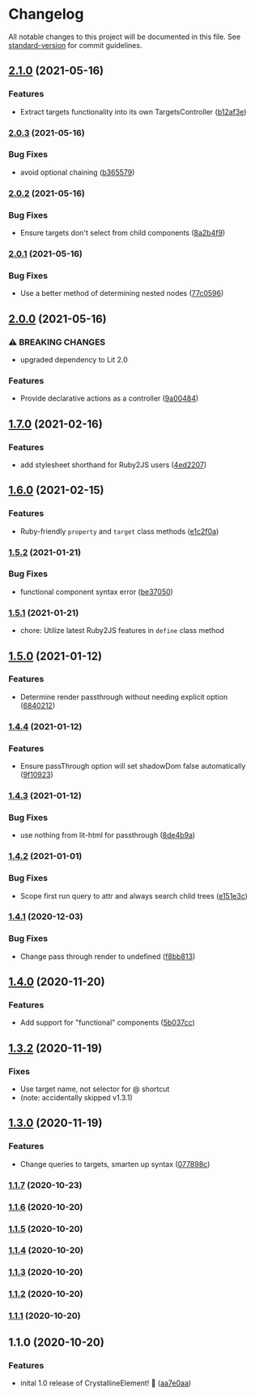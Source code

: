# Changelog

All notable changes to this project will be documented in this file. See [standard-version](https://github.com/conventional-changelog/standard-version) for commit guidelines.

## [2.1.0](https://github.com/whitefusionhq/crystalline-element/compare/v2.0.3...v2.1.0) (2021-05-16)


### Features

* Extract targets functionality into its own TargetsController ([b12af3e](https://github.com/whitefusionhq/crystalline-element/commit/b12af3e8f17706662647aff33185af02a1ed0044))

### [2.0.3](https://github.com/whitefusionhq/crystalline-element/compare/v2.0.2...v2.0.3) (2021-05-16)


### Bug Fixes

* avoid optional chaining ([b365579](https://github.com/whitefusionhq/crystalline-element/commit/b36557943ee6ae6a81a98f90ddf477e8b6d10f1e))

### [2.0.2](https://github.com/whitefusionhq/crystalline-element/compare/v2.0.1...v2.0.2) (2021-05-16)


### Bug Fixes

* Ensure targets don't select from child components ([8a2b4f9](https://github.com/whitefusionhq/crystalline-element/commit/8a2b4f99989ebdfa7583ae94ccbcf61daab23425))

### [2.0.1](https://github.com/whitefusionhq/crystalline-element/compare/v2.0.0...v2.0.1) (2021-05-16)


### Bug Fixes

* Use a better method of determining nested nodes ([77c0596](https://github.com/whitefusionhq/crystalline-element/commit/77c0596965d8ee130a60effd3014f339c6142c97))

## [2.0.0](https://github.com/whitefusionhq/crystalline-element/compare/v1.7.0...v2.0.0) (2021-05-16)


### ⚠ BREAKING CHANGES

* upgraded dependency to Lit 2.0

### Features

* Provide declarative actions as a controller ([9a00484](https://github.com/whitefusionhq/crystalline-element/commit/9a0048496f7045b956fe5abbfdd65205caae7eb2))

## [1.7.0](https://github.com/whitefusionhq/crystalline-element/compare/v1.6.0...v1.7.0) (2021-02-16)


### Features

* add stylesheet shorthand for Ruby2JS users ([4ed2207](https://github.com/whitefusionhq/crystalline-element/commit/4ed2207ec3f900b7b883bcf8049a522dea6279ea))

## [1.6.0](https://github.com/whitefusionhq/crystalline-element/compare/v1.5.2...v1.6.0) (2021-02-15)


### Features

* Ruby-friendly `property` and `target` class methods ([e1c2f0a](https://github.com/whitefusionhq/crystalline-element/commit/e1c2f0ab9e3601db4a47e3a14c4103846a0ea19b))

### [1.5.2](https://github.com/whitefusionhq/crystalline-element/compare/v1.5.1...v1.5.2) (2021-01-21)


### Bug Fixes

* functional component syntax error ([be37050](https://github.com/whitefusionhq/crystalline-element/commit/be37050ea04c3add26d8c2004b7181b71363f636))

### [1.5.1](https://github.com/whitefusionhq/crystalline-element/compare/v1.5.0...v1.5.1) (2021-01-21)

* chore: Utilize latest Ruby2JS features in `define` class method

## [1.5.0](https://github.com/whitefusionhq/crystalline-element/compare/v1.4.4...v1.5.0) (2021-01-12)


### Features

* Determine render passthrough without needing explicit option ([6840212](https://github.com/whitefusionhq/crystalline-element/commit/68402121add1d31742937419eed07d11a6ca0fc0))

### [1.4.4](https://github.com/whitefusionhq/crystalline-element/compare/v1.4.3...v1.4.4) (2021-01-12)


### Features

* Ensure passThrough option will set shadowDom false automatically ([9f10923](https://github.com/whitefusionhq/crystalline-element/commit/9f1092380b83fe7787e8448f554fd3676b9e2ad3))

### [1.4.3](https://github.com/whitefusionhq/crystalline-element/compare/v1.4.2...v1.4.3) (2021-01-12)


### Bug Fixes

* use nothing from lit-html for passthrough ([8de4b9a](https://github.com/whitefusionhq/crystalline-element/commit/8de4b9adf6001faa1d885d84386ae3b9ee6ead18))

### [1.4.2](https://github.com/whitefusionhq/crystalline-element/compare/v1.4.1...v1.4.2) (2021-01-01)


### Bug Fixes

* Scope first run query to attr and always search child trees ([e151e3c](https://github.com/whitefusionhq/crystalline-element/commit/e151e3ccdda983619d78ba6fc50a4abfa755908b))

### [1.4.1](https://github.com/whitefusionhq/crystalline-element/compare/v1.4.0...v1.4.1) (2020-12-03)


### Bug Fixes

* Change pass through render to undefined ([f8bb813](https://github.com/whitefusionhq/crystalline-element/commit/f8bb81317ab6f1479d3a9d6fbdc0f3a5a83c369c))

## [1.4.0](https://github.com/whitefusionhq/crystalline-element/compare/v1.3.2...v1.4.0) (2020-11-20)


### Features

* Add support for "functional" components ([5b037cc](https://github.com/whitefusionhq/crystalline-element/commit/5b037ccb6d4e68155deec5c6ab05e87f166ccc53))

## [1.3.2](https://github.com/whitefusionhq/crystalline-element/compare/v1.3.0...v1.3.2) (2020-11-19)

### Fixes

* Use target name, not selector for @ shortcut
* (note: accidentally skipped v1.3.1)

## [1.3.0](https://github.com/whitefusionhq/crystalline-element/compare/v1.1.7...v1.3.0) (2020-11-19)

### Features

* Change queries to targets, smarten up syntax ([077898c](https://github.com/whitefusionhq/crystalline-element/commit/077898c3d9a19a14797dcb0a75563d0a0c525a08))

### [1.1.7](https://github.com/whitefusionhq/crystalline-element/compare/v1.1.6...v1.1.7) (2020-10-23)

### [1.1.6](https://github.com/whitefusionhq/crystalline-element/compare/v1.1.5...v1.1.6) (2020-10-20)

### [1.1.5](https://github.com/whitefusionhq/crystalline-element/compare/v1.1.4...v1.1.5) (2020-10-20)

### [1.1.4](https://github.com/whitefusionhq/crystalline-element/compare/v1.1.3...v1.1.4) (2020-10-20)

### [1.1.3](https://github.com/whitefusionhq/crystalline-element/compare/v1.1.2...v1.1.3) (2020-10-20)

### [1.1.2](https://github.com/whitefusionhq/crystalline-element/compare/v1.1.1...v1.1.2) (2020-10-20)

### [1.1.1](https://github.com/whitefusionhq/crystalline-element/compare/v1.1.0...v1.1.1) (2020-10-20)

## 1.1.0 (2020-10-20)


### Features

* inital 1.0 release of CrystallineElement! 🎉 ([aa7e0aa](https://github.com/whitefusionhq/crystalline-element/commit/aa7e0aad448181575937fabadaed5a6152fb3d3a))
